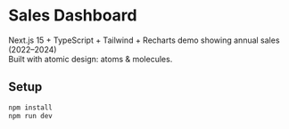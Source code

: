 # Sales Dashboard

Next.js 15 + TypeScript + Tailwind + Recharts demo showing annual sales (2022–2024)  
Built with atomic design: atoms & molecules.

## Setup

```bash
npm install
npm run dev
